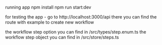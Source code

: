 running app 
npm install
npm run start:dev

for testing the app - go to http://localhost:3000/api
there you can find the route with example to create new workflow 

the workflow step option you can find in /src/types/step.enum.ts
the workflow step object you can find in /src/store/steps.ts

